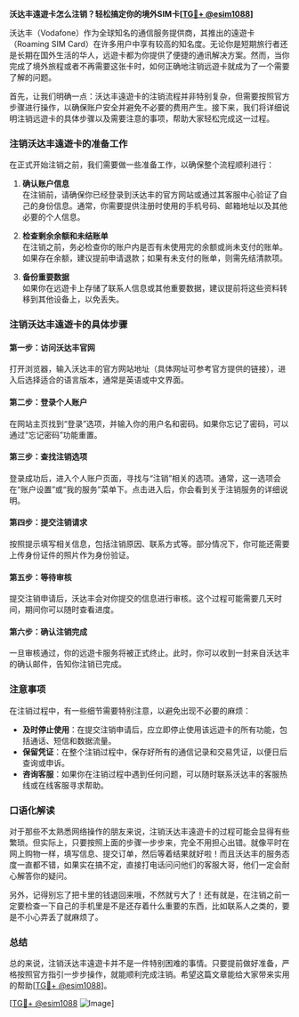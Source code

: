 **沃达丰遠遊卡怎么注销？轻松搞定你的境外SIM卡[[TG💪+ @esim1088](https://t.me/s/esim1088)]**

沃达丰（Vodafone）作为全球知名的通信服务提供商，其推出的遠遊卡（Roaming SIM Card）在许多用户中享有较高的知名度。无论你是短期旅行者还是长期在国外生活的华人，远遊卡都为你提供了便捷的通讯解决方案。然而，当你完成了境外旅程或者不再需要这张卡时，如何正确地注销远遊卡就成为了一个需要了解的问题。

首先，让我们明确一点：沃达丰遠遊卡的注销流程并非特别复杂，但需要按照官方步骤进行操作，以确保账户安全并避免不必要的费用产生。接下来，我们将详细说明注销远遊卡的具体步骤以及需要注意的事项，帮助大家轻松完成这一过程。

### 注销沃达丰遠遊卡的准备工作

在正式开始注销之前，我们需要做一些准备工作，以确保整个流程顺利进行：

1. **确认账户信息**  
   在注销前，请确保你已经登录到沃达丰的官方网站或通过其客服中心验证了自己的身份信息。通常，你需要提供注册时使用的手机号码、邮箱地址以及其他必要的个人信息。

2. **检查剩余余额和未结账单**  
   在注销之前，务必检查你的账户内是否有未使用完的余额或尚未支付的账单。如果存在余额，建议提前申请退款；如果有未支付的账单，则需先结清款项。

3. **备份重要数据**  
   如果你在远遊卡上存储了联系人信息或其他重要数据，建议提前将这些资料转移到其他设备上，以免丢失。

### 注销沃达丰遠遊卡的具体步骤

#### 第一步：访问沃达丰官网
打开浏览器，输入沃达丰的官方网站地址（具体网址可参考官方提供的链接），进入后选择适合的语言版本，通常是英语或中文界面。

#### 第二步：登录个人账户
在网站主页找到“登录”选项，并输入你的用户名和密码。如果你忘记了密码，可以通过“忘记密码”功能重置。

#### 第三步：查找注销选项
登录成功后，进入个人账户页面，寻找与“注销”相关的选项。通常，这一选项会在“账户设置”或“我的服务”菜单下。点击进入后，你会看到关于注销服务的详细说明。

#### 第四步：提交注销请求
按照提示填写相关信息，包括注销原因、联系方式等。部分情况下，你可能还需要上传身份证件的照片作为身份验证。

#### 第五步：等待审核
提交注销申请后，沃达丰会对你提交的信息进行审核。这个过程可能需要几天时间，期间你可以随时查看进度。

#### 第六步：确认注销完成
一旦审核通过，你的远遊卡服务将被正式终止。此时，你可以收到一封来自沃达丰的确认邮件，告知你注销已完成。

### 注意事项

在注销过程中，有一些细节需要特别注意，以避免出现不必要的麻烦：

- **及时停止使用**：在提交注销申请后，应立即停止使用该远遊卡的所有功能，包括通话、短信和数据流量。
- **保留凭证**：在整个注销过程中，保存好所有的通信记录和交易凭证，以便日后查询或申诉。
- **咨询客服**：如果你在注销过程中遇到任何问题，可以随时联系沃达丰的客服热线或在线客服寻求帮助。

### 口语化解读

对于那些不太熟悉网络操作的朋友来说，注销沃达丰遠遊卡的过程可能会显得有些繁琐。但实际上，只要按照上面的步骤一步步来，完全不用担心出错。就像平时在网上购物一样，填写信息、提交订单，然后等着结果就好啦！而且沃达丰的服务态度一直都不错，如果实在搞不定，直接打电话问问他们的客服大哥，他们一定会耐心解答你的疑问。

另外，记得别忘了把卡里的钱退回来哦，不然就亏大了！还有就是，在注销之前一定要检查一下自己的手机里是不是还存着什么重要的东西，比如联系人之类的，要是不小心弄丢了就麻烦了。

### 总结

总的来说，注销沃达丰遠遊卡并不是一件特别困难的事情。只要提前做好准备，严格按照官方指引一步步操作，就能顺利完成注销。希望这篇文章能给大家带来实用的帮助[[TG💪+ @esim1088](https://t.me/s/esim1088)]。

[[TG💪+ @esim1088](https://t.me/s/esim1088) ![Image](https://i.postimg.cc/4NQfJmqS/Snipaste-2025-05-13-00-14-12.png)]